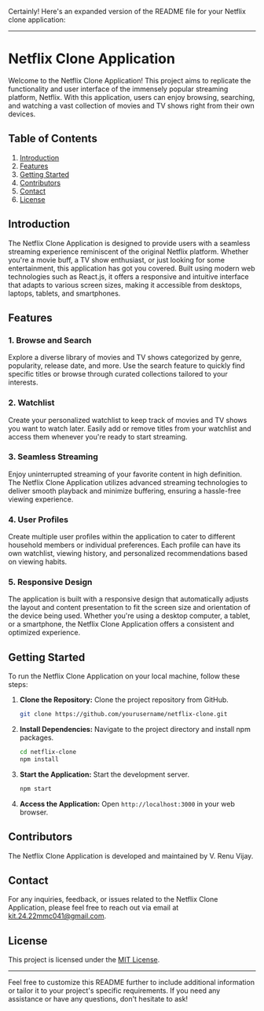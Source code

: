 Certainly! Here's an expanded version of the README file for your Netflix clone application:

---

# Netflix Clone Application

Welcome to the Netflix Clone Application! This project aims to replicate the functionality and user interface of the immensely popular streaming platform, Netflix. With this application, users can enjoy browsing, searching, and watching a vast collection of movies and TV shows right from their own devices.

## Table of Contents

1. [Introduction](#introduction)
2. [Features](#features)
3. [Getting Started](#getting-started)
4. [Contributors](#contributors)
5. [Contact](#contact)
6. [License](#license)

## Introduction

The Netflix Clone Application is designed to provide users with a seamless streaming experience reminiscent of the original Netflix platform. Whether you're a movie buff, a TV show enthusiast, or just looking for some entertainment, this application has got you covered. Built using modern web technologies such as React.js, it offers a responsive and intuitive interface that adapts to various screen sizes, making it accessible from desktops, laptops, tablets, and smartphones.

## Features

### 1. Browse and Search

Explore a diverse library of movies and TV shows categorized by genre, popularity, release date, and more. Use the search feature to quickly find specific titles or browse through curated collections tailored to your interests.

### 2. Watchlist

Create your personalized watchlist to keep track of movies and TV shows you want to watch later. Easily add or remove titles from your watchlist and access them whenever you're ready to start streaming.

### 3. Seamless Streaming

Enjoy uninterrupted streaming of your favorite content in high definition. The Netflix Clone Application utilizes advanced streaming technologies to deliver smooth playback and minimize buffering, ensuring a hassle-free viewing experience.

### 4. User Profiles

Create multiple user profiles within the application to cater to different household members or individual preferences. Each profile can have its own watchlist, viewing history, and personalized recommendations based on viewing habits.

### 5. Responsive Design

The application is built with a responsive design that automatically adjusts the layout and content presentation to fit the screen size and orientation of the device being used. Whether you're using a desktop computer, a tablet, or a smartphone, the Netflix Clone Application offers a consistent and optimized experience.

## Getting Started

To run the Netflix Clone Application on your local machine, follow these steps:

1. **Clone the Repository:** Clone the project repository from GitHub.

   ```bash
   git clone https://github.com/yourusername/netflix-clone.git
   ```

2. **Install Dependencies:** Navigate to the project directory and install npm packages.

   ```bash
   cd netflix-clone
   npm install
   ```

3. **Start the Application:** Start the development server.

   ```bash
   npm start
   ```

4. **Access the Application:** Open `http://localhost:3000` in your web browser.

## Contributors

The Netflix Clone Application is developed and maintained by V. Renu Vijay.

## Contact

For any inquiries, feedback, or issues related to the Netflix Clone Application, please feel free to reach out via email at [kit.24.22mmc041@gmail.com](mailto:kit.24.22mmc041@gmail.com).

## License

This project is licensed under the [MIT License](LICENSE).

---

Feel free to customize this README further to include additional information or tailor it to your project's specific requirements. If you need any assistance or have any questions, don't hesitate to ask!
